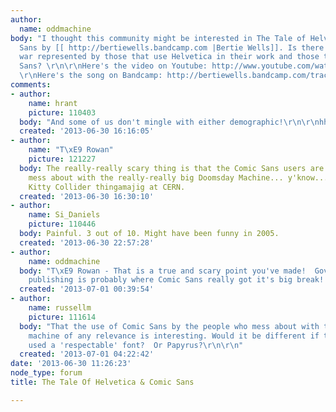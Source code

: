 ```yaml
---
author:
  name: oddmachine
body: "I thought this community might be interested in The Tale of Helvetica & Comic
  Sans by [[ http://bertiewells.bandcamp.com |Bertie Wells]]. Is there a pending class
  war represented by those that use Helvetica in their work and those that use Comic
  Sans? \r\n\r\nHere's the video on Youtube: http://www.youtube.com/watch?v=XsZGXf9ecoM
  \r\nHere's the song on Bandcamp: http://bertiewells.bandcamp.com/track/the-tale-of-helvetica-comic-sans\r\n\r\n\r\n\r\n"
comments:
- author:
    name: hrant
    picture: 110403
  body: "And some of us don't mingle with either demographic!\r\n\r\nhhp\r\n"
  created: '2013-06-30 16:16:05'
- author:
    name: "T\xE9 Rowan"
    picture: 121227
  body: The really-really scary thing is that the Comic Sans users are the one that
    mess about with the really-really big Doomsday Machine... y'know... that Large
    Kitty Collider thingamajig at CERN.
  created: '2013-06-30 16:30:10'
- author:
    name: Si_Daniels
    picture: 110446
  body: Painful. 3 out of 10. Might have been funny in 2005.
  created: '2013-06-30 22:57:28'
- author:
    name: oddmachine
  body: "T\xE9 Rowan - That is a true and scary point you've made!  Government desktop
    publishing is probably where Comic Sans really got it's big break!  :) "
  created: '2013-07-01 00:39:54'
- author:
    name: russellm
    picture: 111614
  body: "That the use of Comic Sans by the people who mess about with the Doomsday
    machine of any relevance is interesting. Would it be different if they if they
    used a 'respectable' font?  Or Papyrus?\r\n\r\n"
  created: '2013-07-01 04:22:42'
date: '2013-06-30 11:26:23'
node_type: forum
title: The Tale Of Helvetica & Comic Sans

---
```

